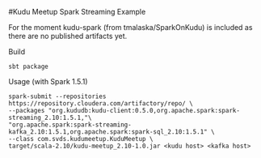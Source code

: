 #Kudu Meetup Spark Streaming Example

For the moment kudu-spark (from tmalaska/SparkOnKudu) is included as there are no published artifacts yet.

Build

    sbt package

Usage (with Spark 1.5.1)

```
spark-submit --repositories https://repository.cloudera.com/artifactory/repo/ \
--packages "org.kududb:kudu-client:0.5.0,org.apache.spark:spark-streaming_2.10:1.5.1,"\
"org.apache.spark:spark-streaming-kafka_2.10:1.5.1,org.apache.spark:spark-sql_2.10:1.5.1" \
--class com.svds.kudumeetup.KuduMeetup \
target/scala-2.10/kudu-meetup_2.10-1.0.jar <kudu host> <kafka host>
```